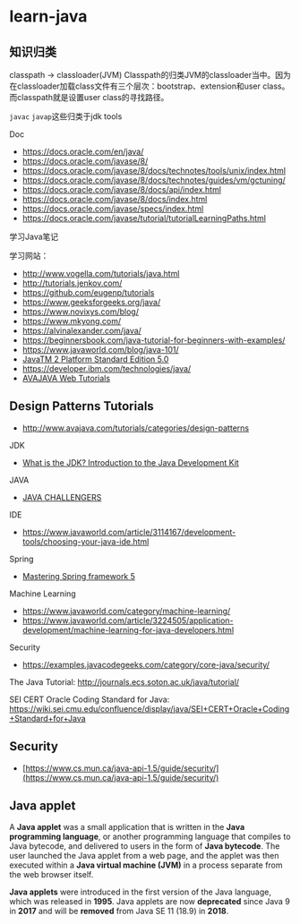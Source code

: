 # learn-java

## 知识归类

classpath -> classloader(JVM)
Classpath的归类JVM的classloader当中。因为在classloader加载class文件有三个层次：bootstrap、extension和user class。而classpath就是设置user class的寻找路径。


`javac` `javap`这些归类于jdk tools

Doc

- https://docs.oracle.com/en/java/
- https://docs.oracle.com/javase/8/
- https://docs.oracle.com/javase/8/docs/technotes/tools/unix/index.html
- https://docs.oracle.com/javase/8/docs/technotes/guides/vm/gctuning/
- https://docs.oracle.com/javase/8/docs/api/index.html
- https://docs.oracle.com/javase/8/docs/index.html
- https://docs.oracle.com/javase/specs/index.html
- https://docs.oracle.com/javase/tutorial/tutorialLearningPaths.html

学习Java笔记

学习网站：

- http://www.vogella.com/tutorials/java.html
- http://tutorials.jenkov.com/
- https://github.com/eugenp/tutorials
- https://www.geeksforgeeks.org/java/
- https://www.novixys.com/blog/
- https://www.mkyong.com/
- https://alvinalexander.com/java/
- https://beginnersbook.com/java-tutorial-for-beginners-with-examples/
- https://www.javaworld.com/blog/java-101/
- [JavaTM 2 Platform Standard Edition 5.0](https://www.cs.mun.ca/java-api-1.5/guide/)
- https://developer.ibm.com/technologies/java/
- [AVAJAVA Web Tutorials](http://www.avajava.com/tutorials/)

## Design Patterns Tutorials

- http://www.avajava.com/tutorials/categories/design-patterns

JDK

- [What is the JDK? Introduction to the Java Development Kit](https://www.javaworld.com/article/3296360/core-java/what-is-the-jdk-introduction-to-the-java-development-kit.html)

JAVA

- [JAVA CHALLENGERS](https://www.javaworld.com/blog/java-challengers/)

IDE

- https://www.javaworld.com/article/3114167/development-tools/choosing-your-java-ide.html

Spring

- [Mastering Spring framework 5](https://www.javaworld.com/article/2078034/spring-framework/spring-framework-mastering-spring-mvc.html)

Machine Learning

- https://www.javaworld.com/category/machine-learning/
- https://www.javaworld.com/article/3224505/application-development/machine-learning-for-java-developers.html


Security

- https://examples.javacodegeeks.com/category/core-java/security/

The Java Tutorial: http://journals.ecs.soton.ac.uk/java/tutorial/

SEI CERT Oracle Coding Standard for Java: https://wiki.sei.cmu.edu/confluence/display/java/SEI+CERT+Oracle+Coding+Standard+for+Java

## Security

- [https://www.cs.mun.ca/java-api-1.5/guide/security/](https://www.cs.mun.ca/java-api-1.5/guide/security/)

## Java applet

A **Java applet** was a small application that is written in the **Java programming language**, or another programming language that compiles to Java bytecode, and delivered to users in the form of **Java bytecode**. The user launched the Java applet from a web page, and the applet was then executed within a **Java virtual machine (JVM)** in a process separate from the web browser itself. 

**Java applets** were introduced in the first version of the Java language, which was released in **1995**. Java applets are now **deprecated** since Java 9 in **2017** and will be **removed** from Java SE 11 (18.9) in **2018**.

